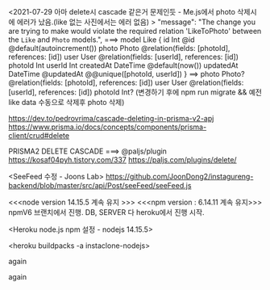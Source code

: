 <2021-07-29 아마 delete시 cascade 같은거 문제인듯 - Me.js에서 photo 삭제시에 에러가 났음.(like 없는 사진에서는 에러 없음) >
"message": "The change you are trying to make would violate the required relation 'LikeToPhoto' between the `Like` and `Photo` models.",
===>
model Like {
id Int @id @default(autoincrement())
photo Photo @relation(fields: [photoId], references: [id])
user User @relation(fields: [userId], references: [id])
photoId Int
userId Int
createdAt DateTime @default(now())
updatedAt DateTime @updatedAt
@@unique([photoId, userId])
}
==>
photo Photo? @relation(fields: [photoId], references: [id])
user User @relation(fields: [userId], references: [id])
photoId Int?
(변경하기 후에 npm run migrate && 예전 like data 수동으로 삭제후 photo 삭제)

https://dev.to/pedrovrima/cascade-deleting-in-prisma-v2-apj
https://www.prisma.io/docs/concepts/components/prisma-client/crud#delete

PRISMA2 DELETE CASCADE ===> @paljs/plugin
https://kosaf04pyh.tistory.com/337
https://paljs.com/plugins/delete/

<SeeFeed 수정 - Joons Lab>
https://github.com/JoonDong2/instagureng-backend/blob/master/src/api/Post/seeFeed/seeFeed.js

<<<node version 14.15.5 계속 유지 >>>
<<<npm version : 6.14.11 계속 유지>>> 
npmV6 브랜치에서 진행.
DB, SERVER 다 heroku에서 진행 시작.

<Heroku node.js npm 설정 - nodejs 14.15.5>

<heroku buildpacks -a instaclone-nodejs>

<connect New app to Old DB> again  

<New Server and New DB> again